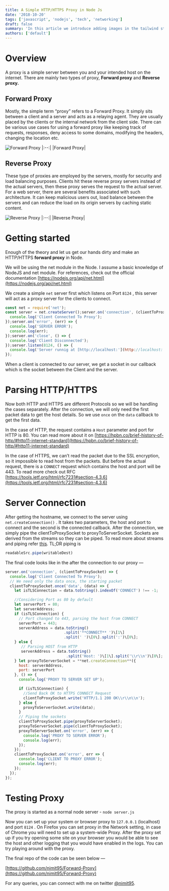 ```yaml
---
title: A Simple HTTP/HTTPS Proxy in Node Js
date: '2018-10-20'
tags: ['javascript', 'nodejs', 'tech', 'networking']
draft: false
summary: 'In this article we introduce adding images in the tailwind starter blog and the benefits and limitations of the next/image component.'
authors: ['default']
---
```


# Overview

A proxy is a simple server between you and your intended host on the internet. There are mainly two types of proxy, **Forward proxy** and **Reverse proxy.**

## Forward Proxy

Mostly, the simple term “proxy” refers to a Forward Proxy. It simply sits between a client and a server and acts as a relaying agent. They are usually placed by the clients or the internal network from the client side. There can be various use cases for using a forward proxy like keeping track of requests, responses, deny access to some domains, modifying the headers, changing the location etc.

![Forward Proxy ](/static/images/fproxy.webp)
|:--:|
|Forward Proxy|

## Reverse Proxy

These type of proxies are employed by the servers, mostly for security and load balancing purposes. Clients hit these reverse proxy servers instead of the actual servers, then these proxy serves the request to the actual server. For a web server, there are several benefits associated with such architecture. It can keep malicious users out, load balance between the servers and can reduce the load on its origin servers by caching static content.

![Reverse Proxy ](/static/images/rproxy.webp)
|:--:|
|Reverse Proxy|

# Getting started

Enough of the theory and let us get our hands dirty and make an HTTP/HTTPS **forward proxy** in Node.

We will be using the net module in the Node. I assume a basic knowledge of NodeJS and net module. For references, check out the official documentation [https://nodejs.org/api/net.html](https://nodejs.org/api/net.html)

We create a simple `net` server first which listens on Port `8124` , this server will act as a proxy server for the clients to connect.

```javascript
const net = require('net');
const server = net.createServer();server.on('connection', (clientToProxySocket) => {
  console.log('Client Connected To Proxy');
});server.on('error', (err) => {
  console.log('SERVER ERROR');
  console.log(err);
});server.on('close', () => {
  console.log('Client Disconnected');
});server.listen(8124, () => {
  console.log('Server runnig at [http://localhost:'](http://localhost:') + 8124);
});
```

When a client is connected to our server, we get a socket in our callback which is the socket between the Client and the server.

# Parsing HTTP/HTTPS

Now both HTTP and HTTPS are different Protocols so we will be handling the cases separately. After the connection, we will only need the first packet data to get the host details. So we use `once` on the `data` callback to get the first data.

In the case of HTTP, the request contains a `Host` parameter and port for HTTP is 80. You can read more about it on [https://hpbn.co/brief-history-of-http/#http11-internet-standard](https://hpbn.co/brief-history-of-http/#http11-internet-standard)

In the case of HTTPS, we can’t read the packet due to the SSL encryption, so it impossible to read host from the packets. But before the actual request, there is a `CONNECT` request which contains the host and port will be 443. To read more check out RFC [https://tools.ietf.org/html/rfc7231#section-4.3.6](https://tools.ietf.org/html/rfc7231#section-4.3.6)

# Server Connection

After getting the hostname, we connect to the server using `net.createConnection()` . It takes two parameters, the host and port to connect and the second is the connected callback. After the connection, we simply pipe the clientToProxySocket to proxyToServerSocket. Sockets are derived from the streams so they can be piped. To read more about streams and piping refer [this](https://medium.freecodecamp.org/node-js-streams-everything-you-need-to-know-c9141306be93). TL;DR piping is

```javascript
readableSrc.pipe(writableDest)
```

The final code looks like in the after the connection to our proxy —

```javascript
server.on('connection', (clientToProxySocket) => {
  console.log('Client Connected To Proxy');
  // We need only the data once, the starting packet
  clientToProxySocket.once('data', (data) => {
    let isTLSConnection = data.toString().indexOf('CONNECT') !== -1;

    //Considering Port as 80 by default
    let serverPort = 80;
    let serverAddress;
    if (isTLSConnection) {
      // Port changed to 443, parsing the host from CONNECT
      serverPort = 443;
      serverAddress = data.toString()
                          .split('**CONNECT** ')\[1\]
                          .split(' ')\[0\].split(':')\[0\];
    } else {
       // Parsing HOST from HTTP
       serverAddress = data.toString()
                           .split('Host: ')\[1\].split('\\r\\n')\[0\];
    } let proxyToServerSocket = **net.createConnection**({
      host: serverAddress,
      port: serverPort
    }, () => {
      console.log('PROXY TO SERVER SET UP');

      if (isTLSConnection) {
        //Send Back OK to HTTPS CONNECT Request
        clientToProxySocket.write('HTTP/1.1 200 OK\\r\\n\\n');
      } else {
        proxyToServerSocket.write(data);
      }
      // Piping the sockets
      clientToProxySocket.pipe(proxyToServerSocket);
      proxyToServerSocket.pipe(clientToProxySocket);
      proxyToServerSocket.on('error', (err) => {
        console.log('PROXY TO SERVER ERROR');
        console.log(err);
      });
    });
    clientToProxySocket.on('error', err => {
      console.log('CLIENT TO PROXY ERROR');
      console.log(err);
    });
  });
});
```

# **Testing Proxy**

The proxy is started as a normal node server - `node server.js`

Now you can set up your system or browser proxy to `127.0.0.1` (localhost) and port `8124` . On Firefox you can set proxy in the Network setting, in case of Chrome you will need to set up a system-wide Proxy. After the proxy set up if you try opening some site on your browser you would be able to see the host and other logging that you would have enabled in the logs. You can try playing around with the proxy.

The final repo of the code can be seen below —

[https://github.com/nimit95/Forward-Proxy](https://github.com/nimit95/Forward-Proxy)

For any queries, you can connect with me on twitter [@nimit95](https://twitter.com/nimit95).

